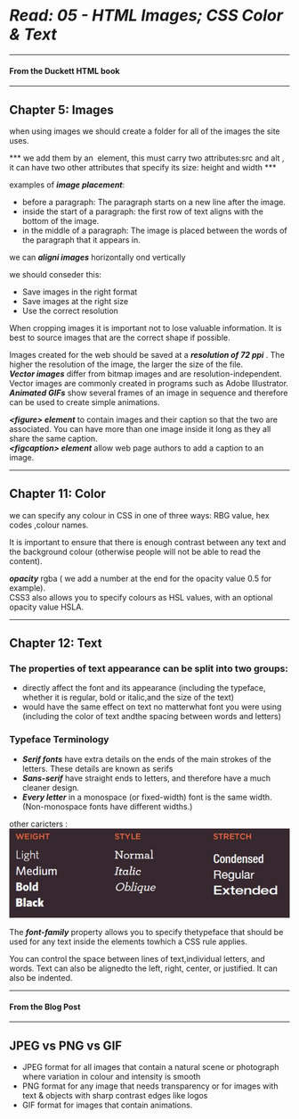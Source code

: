 # ***Read: 05 - HTML Images; CSS Color & Text***
- - - 
#### From the Duckett HTML book
- - -
## Chapter 5: Images

when using images we should create a folder for all of the images the site uses.  

*** we add them by an <img> element, this must carry two attributes:src and alt , it can have two other attributes that specify its size: height and width ***   

examples of ***image placement***:   

* before a paragraph: The paragraph starts on a new line after the image.   
* inside the start of a paragraph: the first row of text aligns with the bottom of the image.   
* in the middle of a paragraph: The image is placed between the words of the paragraph that it appears in.   

we can ***aligni images*** horizontally ond vertically   
 
we should conseder this:   
* Save images in the right format
* Save images at the right size
* Use the correct resolution

When cropping images it is important not to lose valuable information. It is best to source
images that are the correct shape if possible.

Images created for the web should be saved at a ***resolution of 72 ppi*** . The higher the resolution of the image, the larger the size of the file.    
***Vector images*** differ from bitmap images and are resolution-independent. Vector images are commonly created in programs such as Adobe Illustrator.    
***Animated GIFs*** show several frames of an image in sequence and therefore can be used to create simple animations.   

***&lt;figure> element*** to contain images and their caption so that the two are associated. You can have more than one image inside it long as they all share the same caption.   
***&lt;figcaption> element*** allow web page authors to add a caption to an image.  
- - -
## Chapter 11: Color
 
we can specify any colour in CSS in one of three ways: RBG value, hex codes ,colour names.   

It is important to ensure that there is enough contrast between any text and the background colour (otherwise people will not be able to read the content).   

***opacity*** rgba ( we add a number at the end for the opacity value 0.5 for example).   
 CSS3 also allows you to specify colours as HSL values, with an optional opacity value HSLA.  

- - -
## Chapter 12: Text

### The properties of text appearance  can be split into two groups:  
 
* directly affect the font and its appearance (including the typeface, whether it is regular, bold or italic,and the size of the text)   
* would have the same effect on text no matterwhat font you were using (including the color of text andthe spacing between words and letters)   

### Typeface Terminology

* ***Serif fonts*** have extra details on the ends of the main strokes of the letters. These details are known as serifs  
* ***Sans-serif*** have straight ends to letters, and therefore have a much cleaner design.   
* ***Every letter*** in a monospace (or fixed-width) font is the same width. (Non-monospace fonts have different widths.)

other caricters :   
![others](https://github.com/hibasalem/reading-notes/blob/main/201/others.JPG)   

The ***font-family*** property  allows you to specify thetypeface that should be used for any text inside the elements towhich a CSS rule applies.    

You can control the space between lines of text,individual letters, and words. Text can also be alignedto the left, right, center, or justified. It can also be indented.   

- - - 
#### From the Blog Post
- - -

## JPEG vs PNG vs GIF   
* JPEG format for all images that contain a natural scene or photograph where variation in colour and intensity is smooth   
* PNG format for any image that needs transparency or for images with text & objects with sharp contrast edges like logos
* GIF format for images that contain animations.   
